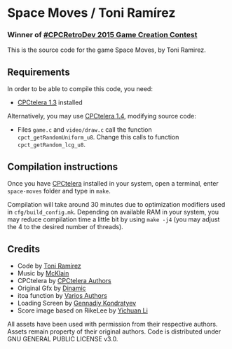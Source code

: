 # Space Moves / Toni Ramírez

### Winner of [#CPCRetroDev 2015 Game Creation Contest](http://cpcretrodev.byterealms.com/contest-en/cpcretrodev-2015/)

This is the source code for the game Space Moves, by Toni Ramirez. 

## Requirements

In order to be able to compile this code, you need:
* [CPCtelera 1.3](https://github.com/lronaldo/cpctelera/releases/tag/v1.3) installed

Alternatively, you may use [CPCtelera 1.4](https://github.com/lronaldo/cpctelera/releases/tag/v1.4), modifying source code:
* Files `game.c` and `video/draw.c` call the function `cpct_getRandomUniform_u8`. Change this calls to function `cpct_getRandom_lcg_u8`.

## Compilation instructions

Once you have [CPCtelera](https://github.com/lronaldo/cpctelera) installed in your system, open a terminal, enter `space-moves` folder and type in `make`.

Compilation will take around 30 minutes due to optimization modifiers used in `cfg/build_config.mk`. Depending on available RAM in your system, you may reduce compilation time a little bit by using `make -j4` (you may adjust the 4 to the desired number of threads).

## Credits
* Code by [Toni Ramírez](http://twitter.com/amstradgamer)
* Music by [McKlain](http://www.mcklain.com/)
* CPCtelera by [CPCtelera Authors](http://lronaldo.github.io/cpctelera/files/authors-txt.html#Authors)
* Original Gfx by [Dinamic](https://es.wikipedia.org/wiki/Dinamic_Software)
* itoa function by [Varios Authors](http://www.strudel.org.uk/itoa/)
* Loading Screen by [Gennadiy Kondratyev](http://www.123rf.com/profile_crokogen)
* Score image based on RikeLee by [Yichuan Li](http://rikelee.cgsociety.org/) 

All assets have been used with permission from their respective authors. Assets remain property of their original authors. Code is distributed under GNU GENERAL PUBLIC LICENSE v3.0.
